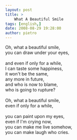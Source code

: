 ```yaml
---
layout: post
title: >
    What A Beautiful Smile
tags: [english,]
date: 2008-08-29 19:28:00
author: pietro
---
```

Oh, what a beautiful smile,<br/>you can draw under your eyes,<br/><br/>and even if only for a while,<br/>I can taste some happiness,<br/>it won't be the same,<br/>any more in future,<br/>and who is now to blame,<br/>who is going to rupture?<br/><br/>Oh, what a beautiful smile,<br/>even if only for a while,<br/><br/>you can paint upon my eyes,<br/>even if I'm crying now,<br/>you can make me live somehow,<br/>you can make laugh who cries.
